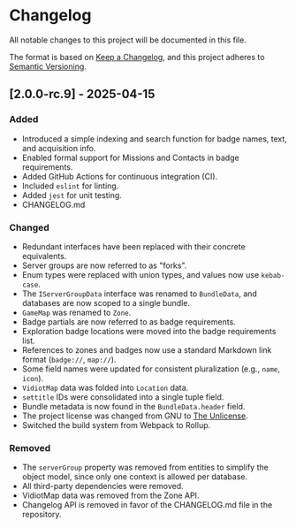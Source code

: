 # Changelog

All notable changes to this project will be documented in this file.

The format is based on [Keep a Changelog](https://keepachangelog.com/en/1.1.0/),
and this project adheres to [Semantic Versioning](https://semver.org/spec/v2.0.0.html).

## [2.0.0-rc.9] - 2025-04-15

### Added
- Introduced a simple indexing and search function for badge names, text, and acquisition info.
- Enabled formal support for Missions and Contacts in badge requirements.
- Added GitHub Actions for continuous integration (CI).
- Included `eslint` for linting.
- Added `jest` for unit testing.
- CHANGELOG.md

### Changed
- Redundant interfaces have been replaced with their concrete equivalents.
- Server groups are now referred to as "forks".
- Enum types were replaced with union types, and values now use `kebab-case`.
- The `IServerGroupData` interface was renamed to `BundleData`, and databases are now scoped to a single bundle.
- `GameMap` was renamed to `Zone`.
- Badge partials are now referred to as badge requirements.
- Exploration badge locations were moved into the badge requirements list.
- References to zones and badges now use a standard Markdown link format (`badge://`, `map://`).
- Some field names were updated for consistent pluralization (e.g., `name`, `icon`).
- `VidiotMap` data was folded into `Location` data.
- `settitle` IDs were consolidated into a single tuple field.
- Bundle metadata is now found in the `BundleData.header` field.
- The project license was changed from GNU to [The Unlicense](https://unlicense.org/).
- Switched the build system from Webpack to Rollup.

### Removed
- The `serverGroup` property was removed from entities to simplify the object model, since only one context is allowed per database.
- All third-party dependencies were removed.
- VidiotMap data was removed from the Zone API.
- Changelog API is removed in favor of the CHANGELOG.md file in the repository.
